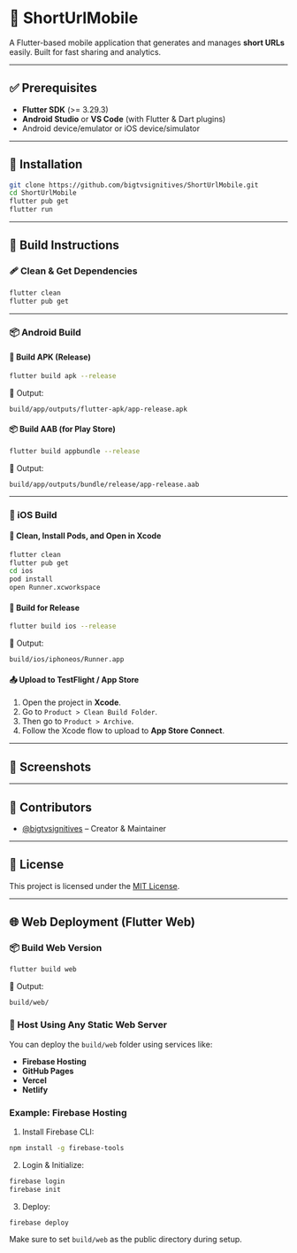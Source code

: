 # 🔗 ShortUrlMobile

A Flutter-based mobile application that generates and manages **short URLs** easily. Built for fast sharing and analytics.

---

## ✅ Prerequisites

- **Flutter SDK** (>= 3.29.3)
- **Android Studio** or **VS Code** (with Flutter & Dart plugins)
- Android device/emulator or iOS device/simulator

---

## 🚀 Installation

```bash
git clone https://github.com/bigtvsignitives/ShortUrlMobile.git
cd ShortUrlMobile
flutter pub get
flutter run
```

---

## 📱 Build Instructions

### 🩹 Clean & Get Dependencies

```bash
flutter clean
flutter pub get
```

---

### 📦 Android Build

#### 🔧 Build APK (Release)

```bash
flutter build apk --release
```

📁 Output:
```
build/app/outputs/flutter-apk/app-release.apk
```

#### 📦 Build AAB (for Play Store)

```bash
flutter build appbundle --release
```

📁 Output:
```
build/app/outputs/bundle/release/app-release.aab
```

---

### 🍏 iOS Build

#### 🔧 Clean, Install Pods, and Open in Xcode

```bash
flutter clean
flutter pub get
cd ios
pod install
open Runner.xcworkspace
```

#### 🚀 Build for Release

```bash
flutter build ios --release
```

📁 Output:
```
build/ios/iphoneos/Runner.app
```

#### 📤 Upload to TestFlight / App Store

1. Open the project in **Xcode**.
2. Go to `Product > Clean Build Folder`.
3. Then go to `Product > Archive`.
4. Follow the Xcode flow to upload to **App Store Connect**.

---

## 📸 Screenshots

<!-- Add your screenshots here -->
<!--
<p float="left">
  <img src="screenshots/create_url.png" width="200"/>
  <img src="screenshots/history.png" width="200"/>
</p>
-->

---

## 🙌 Contributors

- [@bigtvsignitives](https://github.com/bigtvsignitives) – Creator & Maintainer

---

## 📄 License

This project is licensed under the [MIT License](LICENSE).


---

## 🌐 Web Deployment (Flutter Web)

### 📦 Build Web Version

```bash
flutter build web
```

📁 Output:
```
build/web/
```

### 🚀 Host Using Any Static Web Server

You can deploy the `build/web` folder using services like:

- **Firebase Hosting**
- **GitHub Pages**
- **Vercel**
- **Netlify**

### Example: Firebase Hosting

1. Install Firebase CLI:

```bash
npm install -g firebase-tools
```

2. Login & Initialize:

```bash
firebase login
firebase init
```

3. Deploy:

```bash
firebase deploy
```

Make sure to set `build/web` as the public directory during setup.

